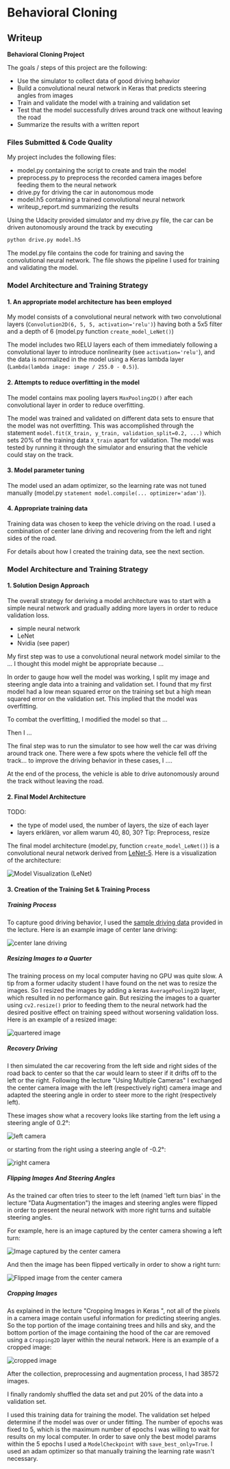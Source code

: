 # **Behavioral Cloning**

## Writeup

**Behavioral Cloning Project**

The goals / steps of this project are the following:
* Use the simulator to collect data of good driving behavior
* Build a convolutional neural network in Keras that predicts steering angles from images
* Train and validate the model with a training and validation set
* Test that the model successfully drives around track one without leaving the road
* Summarize the results with a written report

### Files Submitted & Code Quality

My project includes the following files:
* model.py containing the script to create and train the model
* preprocess.py to preprocess the recorded camera images before feeding them to the neural network
* drive.py for driving the car in autonomous mode
* model.h5 containing a trained convolutional neural network
* writeup_report.md summarizing the results

Using the Udacity provided simulator and my drive.py file, the car can be driven autonomously around the track by executing
```sh
python drive.py model.h5
```

The model.py file contains the code for training and saving the convolutional neural network. The file shows the pipeline I used for training and validating the model.

### Model Architecture and Training Strategy

#### 1. An appropriate model architecture has been employed

My model consists of a convolutional neural network with two convolutional layers (`Convolution2D(6, 5, 5, activation='relu')`) having both a 5x5 filter and a depth of 6 (model.py function `create_model_LeNet()`)

The model includes two RELU layers each of them immediately following a convolutional layer to introduce nonlinearity (see `activation='relu'`), and the data is normalized in the model using a Keras lambda layer (`Lambda(lambda image: image / 255.0 - 0.5)`).

#### 2. Attempts to reduce overfitting in the model

The model contains max pooling layers `MaxPooling2D()` after each convolutional layer in order to reduce overfitting.

The model was trained and validated on different data sets to ensure that the model was not overfitting. This was accomplished through the statement `model.fit(X_train, y_train, validation_split=0.2, ...)` which sets 20% of the training data `X_train` apart for validation. The model was tested by running it through the simulator and ensuring that the vehicle could stay on the track.

#### 3. Model parameter tuning

The model used an adam optimizer, so the learning rate was not tuned manually (model.py `statement model.compile(... optimizer='adam')`).

#### 4. Appropriate training data

Training data was chosen to keep the vehicle driving on the road. I used a combination of center lane driving and recovering from the left and right sides of the road.

For details about how I created the training data, see the next section.

### Model Architecture and Training Strategy

#### 1. Solution Design Approach

The overall strategy for deriving a model architecture was to start with a simple neural network and gradually adding more layers in order to reduce validation loss.

- simple neural network
- LeNet
- Nvidia (see paper)

My first step was to use a convolutional neural network model similar to the ... I thought this model might be appropriate because ...

In order to gauge how well the model was working, I split my image and steering angle data into a training and validation set. I found that my first model had a low mean squared error on the training set but a high mean squared error on the validation set. This implied that the model was overfitting.

To combat the overfitting, I modified the model so that ...

Then I ...

The final step was to run the simulator to see how well the car was driving around track one. There were a few spots where the vehicle fell off the track... to improve the driving behavior in these cases, I ....

At the end of the process, the vehicle is able to drive autonomously around the track without leaving the road.

#### 2. Final Model Architecture

TODO:
- the type of model used, the number of layers, the size of each layer
- layers erklären, vor allem warum 40, 80, 30? Tip: Preprocess, resize

The final model architecture (model.py, function `create_model_LeNet()`) is a convolutional neural network derived from [LeNet-5](http://yann.lecun.com/exdb/lenet/). Here is a visualization of the architecture:

![Model Visualization (LeNet)](examples/LeNet.jpg)

#### 3. Creation of the Training Set & Training Process

##### Training Process

To capture good driving behavior, I used the [sample driving data](https://d17h27t6h515a5.cloudfront.net/topher/2016/December/584f6edd_data/data.zip) provided in the lecture. Here is an example image of center lane driving:

![center lane driving](examples/center_2016_12_01_13_31_15_308.jpg)

##### Resizing Images to a Quarter

The training process on my local computer having no GPU was quite slow. A tip from a former udacity student I have found on the net was to resize the images. So I resized the images by adding a keras `AveragePooling2D` layer, which resulted in no performance gain. But resizing the images to a quarter using `cv2.resize()` prior to feeding them to the neural network had the desired positive effect on training speed without worsening validation loss. Here is an example of a resized image:

![quartered image](examples/center_2016_12_01_13_31_15_308_quartered.jpg)

##### Recovery Driving

I then simulated the car recovering from the left side and right sides of the road back to center so that the car would learn to steer if it drifts off to the left or the right. Following the lecture "Using Multiple Cameras" I exchanged the center camera image with the left (respectively right) camera image and adapted the steering angle in order to steer more to the right (respectively left).

These images show what a recovery looks like starting from the left using a steering angle of 0.2°:

![left camera](examples/left_2016_12_01_13_31_15_308.jpg)

or starting from the right using a steering angle of -0.2°:

![right camera](examples/right_2016_12_01_13_31_15_308.jpg)

##### Flipping Images And Steering Angles

As the trained car often tries to steer to the left (named 'left turn bias' in the lecture "Data Augmentation") the images and steering angles were flipped in order to present the neural network with more right turns and suitable steering angles.

For example, here is an image captured by the center camera showing a left turn:

![Image captured by the center camera](examples/center_2016_12_01_13_31_15_308.jpg)

And then the image has been flipped vertically in order to show a right turn:

![Flipped image from the center camera](examples/center_2016_12_01_13_31_15_308_flipped.jpg)

##### Cropping Images

As explained in the lecture "Cropping Images in Keras ", not all of the pixels in a camera image contain useful information for predicting steering angles. So the top portion of the image containing trees and hills and sky, and the bottom portion of the image containing the hood of the car are removed using a `Cropping2D` layer within the neural network. Here is an example of a cropped image:

![cropped image](examples/center_2016_12_01_13_31_15_308_cropped.jpg)

After the collection, preprocessing and augmentation process, I had 38572 images.

I finally randomly shuffled the data set and put 20% of the data into a validation set.

I used this training data for training the model. The validation set helped determine if the model was over or under fitting. The number of epochs was fixed to 5, which is the maximum number of epochs I was willing to wait for results on my local computer. In order to save only the best model params within the 5 epochs I used a `ModelCheckpoint` with `save_best_only=True`. I used an adam optimizer so that manually training the learning rate wasn't necessary.
